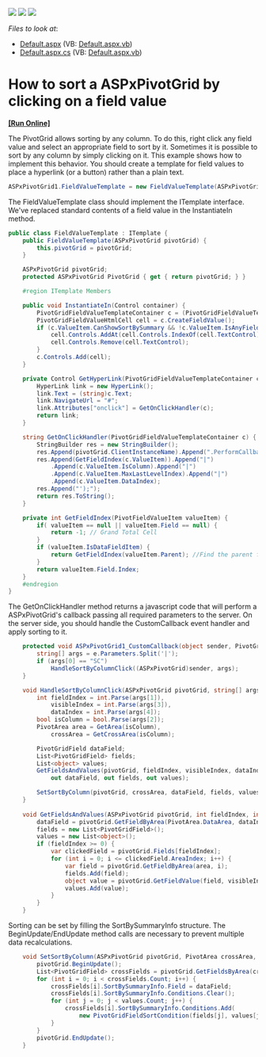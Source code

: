 <!-- default badges list -->
![](https://img.shields.io/endpoint?url=https://codecentral.devexpress.com/api/v1/VersionRange/128577852/21.2.3%2B)
[![](https://img.shields.io/badge/Open_in_DevExpress_Support_Center-FF7200?style=flat-square&logo=DevExpress&logoColor=white)](https://supportcenter.devexpress.com/ticket/details/E1439)
[![](https://img.shields.io/badge/📖_How_to_use_DevExpress_Examples-e9f6fc?style=flat-square)](https://docs.devexpress.com/GeneralInformation/403183)
<!-- default badges end -->
<!-- default file list -->
*Files to look at*:

* [Default.aspx](./CS/Default.aspx) (VB: [Default.aspx.vb](./VB/Default.aspx.vb))
* [Default.aspx.cs](./CS/Default.aspx.cs) (VB: [Default.aspx.vb](./VB/Default.aspx.vb))
<!-- default file list end -->
# How to sort a ASPxPivotGrid by clicking on a field value
<!-- run online -->
**[[Run Online]](https://codecentral.devexpress.com/e1439/)**
<!-- run online end -->


<p>The PivotGrid allows sorting by any column. To do this, right click any field value and select an appropriate field to sort by it. Sometimes it is possible to sort by any column by simply clicking on it. This example shows how to implement this behavior. You should create a template for field values to place a hyperlink (or a button) rather than a plain text.</p>


```cs
ASPxPivotGrid1.FieldValueTemplate = new FieldValueTemplate(ASPxPivotGrid1);


```


<p>The FieldValueTemplate class should implement the ITemplate interface. We've replaced standard contents of a field value in the InstantiateIn method.</p>


```cs
public class FieldValueTemplate : ITemplate {
    public FieldValueTemplate(ASPxPivotGrid pivotGrid) {
        this.pivotGrid = pivotGrid;
    }

    ASPxPivotGrid pivotGrid;
    protected ASPxPivotGrid PivotGrid { get { return pivotGrid; } }

    #region ITemplate Members

    public void InstantiateIn(Control container) {
        PivotGridFieldValueTemplateContainer c = (PivotGridFieldValueTemplateContainer)container;
        PivotGridFieldValueHtmlCell cell = c.CreateFieldValue();
        if (c.ValueItem.CanShowSortBySummary && !c.ValueItem.IsAnyFieldSortedByThisValue) {
            cell.Controls.AddAt(cell.Controls.IndexOf(cell.TextControl), GetHyperLink(c));
            cell.Controls.Remove(cell.TextControl);
        }
        c.Controls.Add(cell);
    }

    private Control GetHyperLink(PivotGridFieldValueTemplateContainer c) {
        HyperLink link = new HyperLink();
        link.Text = (string)c.Text;
        link.NavigateUrl = "#";
        link.Attributes["onclick"] = GetOnClickHandler(c);
        return link;
    }

    string GetOnClickHandler(PivotGridFieldValueTemplateContainer c) {
        StringBuilder res = new StringBuilder();
        res.Append(pivotGrid.ClientInstanceName).Append(".PerformCallback('SC|");
        res.Append(GetFieldIndex(c.ValueItem)).Append("|")
            .Append(c.ValueItem.IsColumn).Append("|")
            .Append(c.ValueItem.MaxLastLevelIndex).Append("|")
            .Append(c.ValueItem.DataIndex);
        res.Append("');");
        return res.ToString();
    }

    private int GetFieldIndex(PivotFieldValueItem valueItem) {
        if( valueItem == null || valueItem.Field == null) {
            return -1; // Grand Total Cell
        }
        if (valueItem.IsDataFieldItem) {
            return GetFieldIndex(valueItem.Parent); //Find the parent field of a Data Field cell
        }
        return valueItem.Field.Index;
    }
    #endregion
}

```


<p>The GetOnClickHandler method returns a javascript code that will perform a ASPxPivotGrid's callback passing all required parameters to the server. On the server side, you should handle the CustomCallback event handler and apply sorting to it.</p>


```cs
    protected void ASPxPivotGrid1_CustomCallback(object sender, PivotGridCustomCallbackEventArgs e) {
        string[] args = e.Parameters.Split('|');
        if (args[0] == "SC")
            HandleSortByColumnClick((ASPxPivotGrid)sender, args);
    }

    void HandleSortByColumnClick(ASPxPivotGrid pivotGrid, string[] args) {
        int fieldIndex = int.Parse(args[1]),
            visibleIndex = int.Parse(args[3]),
            dataIndex = int.Parse(args[4]);
        bool isColumn = bool.Parse(args[2]);
        PivotArea area = GetArea(isColumn),
            crossArea = GetCrossArea(isColumn);

        PivotGridField dataField;
        List<PivotGridField> fields;
        List<object> values;
        GetFieldsAndValues(pivotGrid, fieldIndex, visibleIndex, dataIndex, area,
            out dataField, out fields, out values);

        SetSortByColumn(pivotGrid, crossArea, dataField, fields, values);
    }
    
    void GetFieldsAndValues(ASPxPivotGrid pivotGrid, int fieldIndex, int visibleIndex, int dataIndex, PivotArea area, out PivotGridField dataField, out List<PivotGridField> fields, out List<object> values) {
        dataField = pivotGrid.GetFieldByArea(PivotArea.DataArea, dataIndex);        
        fields = new List<PivotGridField>();
        values = new List<object>();
        if (fieldIndex >= 0) {
            var clickedField = pivotGrid.Fields[fieldIndex];
            for (int i = 0; i <= clickedField.AreaIndex; i++) {
                var field = pivotGrid.GetFieldByArea(area, i);
                fields.Add(field);
                object value = pivotGrid.GetFieldValue(field, visibleIndex);
                values.Add(value);
            }
        }
    }

```


<p>Sorting can be set by filling the SortBySummaryInfo structure. The BeginUpdate/EndUpdate method calls are necessary to prevent multiple data recalculations.</p>


```cs
    void SetSortByColumn(ASPxPivotGrid pivotGrid, PivotArea crossArea, PivotGridField dataField, List<PivotGridField> fields, List<object> values) {
        pivotGrid.BeginUpdate();
        List<PivotGridField> crossFields = pivotGrid.GetFieldsByArea(crossArea);
        for (int i = 0; i < crossFields.Count; i++) {
            crossFields[i].SortBySummaryInfo.Field = dataField;
            crossFields[i].SortBySummaryInfo.Conditions.Clear();
            for (int j = 0; j < values.Count; j++) {
                crossFields[i].SortBySummaryInfo.Conditions.Add(
                    new PivotGridFieldSortCondition(fields[j], values[j]));
            }
        }
        pivotGrid.EndUpdate();
    }
```

<br/>



